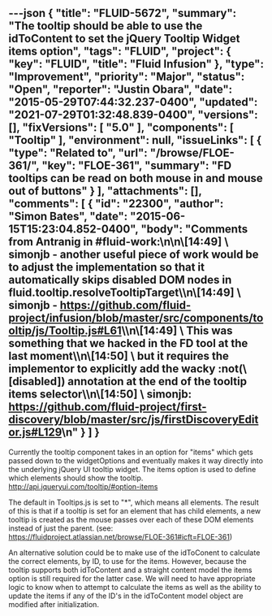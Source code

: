 ---json
{
  "title": "FLUID-5672",
  "summary": "The tooltip should be able to use the idToContent to set the jQuery Tooltip Widget items option",
  "tags": "FLUID",
  "project": {
    "key": "FLUID",
    "title": "Fluid Infusion"
  },
  "type": "Improvement",
  "priority": "Major",
  "status": "Open",
  "reporter": "Justin Obara",
  "date": "2015-05-29T07:44:32.237-0400",
  "updated": "2021-07-29T01:32:48.839-0400",
  "versions": [],
  "fixVersions": [
    "5.0"
  ],
  "components": [
    "Tooltip"
  ],
  "environment": null,
  "issueLinks": [
    {
      "type": "Related to",
      "url": "/browse/FLOE-361/",
      "key": "FLOE-361",
      "summary": "FD tooltips can be read on both mouse in and mouse out of buttons"
    }
  ],
  "attachments": [],
  "comments": [
    {
      "id": "22300",
      "author": "Simon Bates",
      "date": "2015-06-15T15:23:04.852-0400",
      "body": "Comments from Antranig in #fluid-work:\n\n\\[14:49] \\<Bosmon> simonjb - another useful piece of work would be to adjust the implementation so that it automatically skips disabled DOM nodes in fluid.tooltip.resolveTooltipTarget\\\n\\[14:49] \\<Bosmon> simonjb - <https://github.com/fluid-project/infusion/blob/master/src/components/tooltip/js/Tooltip.js#L61>\\\n\\[14:49] \\<Bosmon> This was something that we hacked in the FD tool at the last moment\\\n\\[14:50] \\<Bosmon> but it requires the implementor to explicitly add the wacky :not(\\[disabled]) annotation at the end of the tooltip items selector\\\n\\[14:50] \\<Bosmon> simonjb: <https://github.com/fluid-project/first-discovery/blob/master/src/js/firstDiscoveryEditor.js#L129>\n"
    }
  ]
}
---
Currently the tooltip component takes in an option for "items" which gets passed down to the widgetOptions and eventually makes it way directly into the underlying jQuery UI tooltip widget. The items option is used to define which elements should show the tooltip. <http://api.jqueryui.com/tooltip/#option-items>

The default in Tooltips.js is set to "\*", which means all elements. The result of this is that if a tooltip is set for an element that has child elements, a new tooltip is created as the mouse passes over each of these DOM elements instead of just the parent. (see: <https://fluidproject.atlassian.net/browse/FLOE-361#icft=FLOE-361>)

An alternative solution could be to make use of the idToConent to calculate the correct elements, by ID, to use for the items. However, because the tooltip supports both idToContent and a straight content model the items option is still required for the latter case. We will need to have appropriate logic to know when to attempt to calculate the items as well as the ability to update the items if any of the ID's in the idToContent model object are modified after initialization.

        